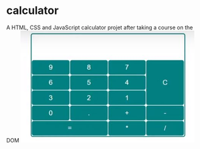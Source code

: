 # calculator
A HTML, CSS and JavaScript calculator projet after taking a course on the DOM
![Getting Started](./maquette.jpg)
